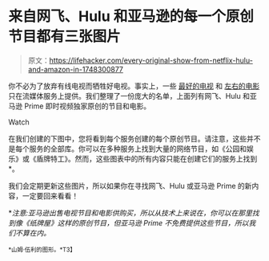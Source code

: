 # 来自网飞、Hulu 和亚马逊的每一个原创节目都有三张图片

> 原文：<https://lifehacker.com/every-original-show-from-netflix-hulu-and-amazon-in-1748300877>

你不必为了放弃有线电视而牺牲好电视。事实上，一些 [最好的电视](http://io9.com/marvels-jessica-jones-is-the-character-focused-superher-1743517949) 和 [左右的电影](http://io9.com/the-trailer-for-crouching-tiger-hidden-dragon-sword-o-1746643310) 只在流媒体服务上提供。我们整理了一份庞大的名单，上面列有网飞、Hulu 和亚马逊 Prime 即时视频独家原创的节目和电影。

Watch

在我们创建的下图中，您将看到每个服务创建的每个原创节目。请注意，这些并不是每个服务的全部库。你可以在多种服务上找到大量的网络节目，如《公园和娱乐》或《盾牌特工》。然而，这些图表中的所有内容只能在创建它们的服务上找到*。

我们会定期更新这些图片，所以如果你在寻找网飞、Hulu 或亚马逊 Prime 的新内容，一定要回来看看！

**注意:亚马逊出售电视节目和电影供购买，所以从技术上来说*在*，你可以在那里找到像《纸牌屋》这样的原创节目，但亚马逊 Prime 不免费提供这些节目，所以我们不算在内。*

<small>*山姆·伍利的图形。*T3】</small>